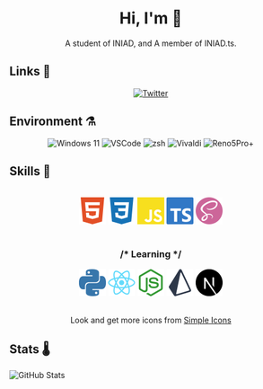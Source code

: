 <div align="center">
    <h1>Hi, I'm 🧶</h1>
    <p>A student of INIAD, and A member of INIAD.ts.</p>
</div>

## Links 🤝

<div align="center">
    <a target="_blank" href="https://twitter.com/keito_iniad">
        <img alt="Twitter" src="https://img.shields.io/static/v1?style=for-the-badge&logo=twitter&label=Twitter&message=@keito_iniad&color=blue"/>
    </a>
</div>

## Environment ⚗️

<div align="center">
    <img alt="Windows 11" src="https://img.shields.io/static/v1?label=OS&message=Windows 11&color=blue"/>
    <img alt="VSCode" src="https://img.shields.io/static/v1?label=Editor&message=VSCode&color=skyblue"/>
    <img alt="zsh" src="https://img.shields.io/static/v1?label=Shell&message=zsh&color=black"/>
    <img alt="Vivaldi" src="https://img.shields.io/static/v1?label=Browser&message=Vivaldi&color=red"/>
    <img alt="Reno5Pro+" src="https://img.shields.io/static/v1?label=Phone&message=Reno5ProPlus&color=magenta"/>
</div>

## Skills 🍹

<div align="center">
    <br>
    <img width="48px" alt="HTML5" src="./assets/html5.svg"/>
    <img width="48px" alt="CSS3" src="./assets/css3.svg"/>
    <img width="48px" alt="JavaScript" src="./assets/javascript.svg"/>
    <img width="48px" alt="JavaScript" src="./assets/typescript.svg"/>
    <img width="48px" alt="Sass" src="./assets/sass.svg"/>
    <br>
    <br>
    <h3>/* Learning */</h3>
    <img width="48px" alt="Node.js" src="./assets/python.svg"/>
    <img width="48px" alt="Vite" src="./assets/react.svg"/>
    <img width="48px" alt="Vue.js" src="./assets/nodejs.svg"/>
    <img width="48px" alt="Nuxt.js" src="./assets/prisma.svg"/>
    <img width="48px" alt="React" src="./assets/nextjs.svg"/>
    <br>
    <br>
    <p>Look and get more icons from <a href="https://simpleicons.org">Simple Icons</a></p>
</div>

## Stats 🌡️

![GitHub Stats](https://github-readme-stats.vercel.app/api?username=mst-mkt&count_private=true&show_icons=true&theme=graywhite)
